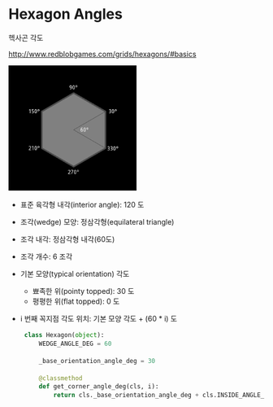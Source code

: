 Hexagon Angles
==============

헥사곤 각도

<http://www.redblobgames.com/grids/hexagons/#basics>

<p><img src="./screenshots/result.png" width=50%"/></p>

* 표준 육각형 내각(interior angle): 120 도
* 조각(wedge) 모양: 정삼각형(equilateral triangle)
* 조각 내각: 정삼각형 내각(60도)
* 조각 개수: 6 조각
* 기본 모양(typical orientation) 각도
    * 뾰족한 위(pointy topped): 30 도
    * 평평한 위(flat topped): 0 도
* i 번째 꼭지점 각도 위치: 기본 모양 각도 + (60 * i) 도


   ```python
    class Hexagon(object):
        WEDGE_ANGLE_DEG = 60

        _base_orientation_angle_deg = 30

        @classmethod
        def get_corner_angle_deg(cls, i):
            return cls._base_orientation_angle_deg + cls.INSIDE_ANGLE_DEG * i
   ```
